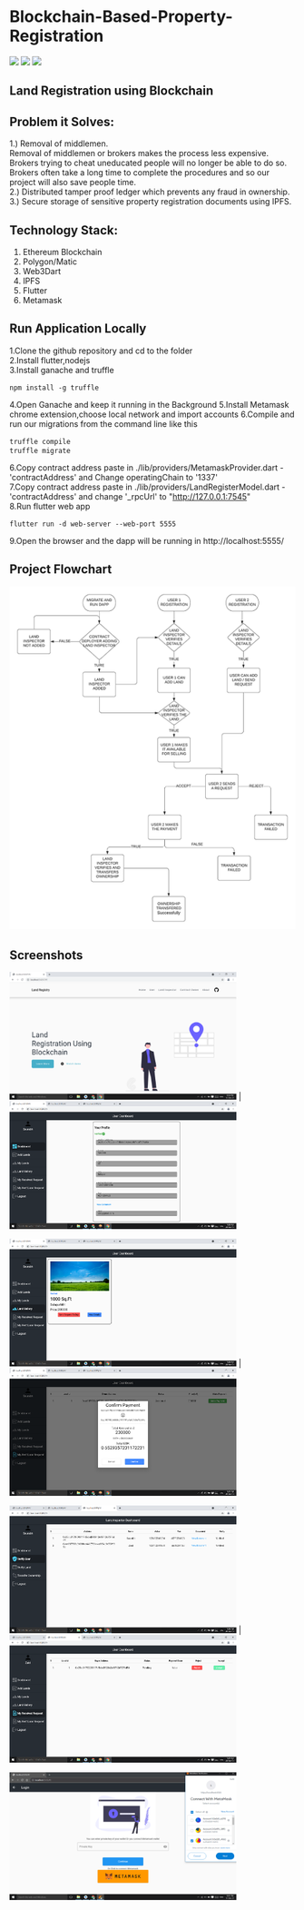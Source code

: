 # Blockchain-Based-Property-Registration

<a href="LICENSE"><img src="https://img.shields.io/static/v1?label=license&message=MIT&color=green"></a>
<img src="https://img.shields.io/badge/Ethereum-20232A?style=for-the-badge&logo=ethereum&logoColor=white">
<img src="https://img.shields.io/badge/Flutter-%2302569B.svg?style=for-the-badge&logo=Flutter&logoColor=white">
## Land Registration using Blockchain
## Problem it Solves:
1.) Removal of middlemen.\
Removal of middlemen or brokers makes the process less expensive. Brokers trying to cheat uneducated
people will no longer be able to do so. Brokers often take a long time to complete the procedures and so
our project will also save people time.\
2.) Distributed tamper proof ledger which prevents any fraud in ownership.\
3.) Secure storage of sensitive property registration documents using IPFS.

## Technology Stack:
1. Ethereum Blockchain
2. Polygon/Matic
3. Web3Dart
4. IPFS
5. Flutter
6. Metamask

## Run Application Locally
1.Clone the github repository and cd to the folder\
2.Install flutter,nodejs\
3.Install ganache and truffle
```
npm install -g truffle
```
4.Open Ganache and keep it running in the Background
5.Install Metamask chrome extension,choose local network and import accounts
6.Compile and run our migrations from the command line like this
```
truffle compile
truffle migrate
```
6.Copy contract address paste in ./lib/providers/MetamaskProvider.dart - 'contractAddress' and Change operatingChain to '1337'\
7.Copy contract address paste in  ./lib/providers/LandRegisterModel.dart - 'contractAddress' and change '_rpcUrl' to "http://127.0.0.1:7545" \
8.Run flutter web app
```
flutter run -d web-server --web-port 5555
```
9.Open the browser and the dapp will be running in http://localhost:5555/

## Project Flowchart
![Screenshot](screenshots/flowchart.png)

## Screenshots
<img src="screenshots/Screenshot1.png" height="225">  | <img src="screenshots/Screenshot2.png" height="225">

<img src="screenshots/Screenshot3.png" height="225">  | <img src="screenshots/Screenshot4.png" height="225">

<img src="screenshots/Screenshot5.png" height="225">  | <img src="screenshots/Screenshot6.png" height="225">

<img src="screenshots/Screenshot7.png" height="225">
